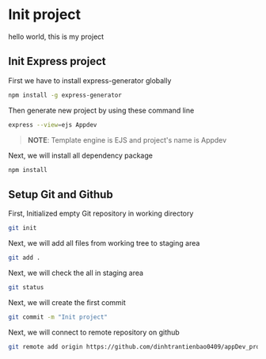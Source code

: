 # Init project

hello world, this is my project

## Init Express project

First we have to install express-generator globally

```sh
npm install -g express-generator
```

Then generate new project by using these command line

 ```sh
express --view=ejs Appdev
```
 
>**NOTE**: Template engine is EJS and project's name is Appdev

Next, we will install all dependency package
```sh
npm install
```
## Setup Git and Github
First, Initialized empty Git repository in working directory
```sh
git init
```
Next, we will add all files from working tree to staging area
```sh
git add .
```
Next, we will check the all in staging area
```sh
git status
```
Next, we will create the first commit
```sh
git commit -m "Init project"
```
Next, we will connect to remote repository on github
```sh
git remote add origin https://github.com/dinhtrantienbao0409/appDev_project.git
```